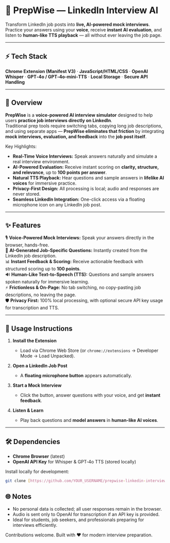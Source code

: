 # 🚀 PrepWise — LinkedIn Interview AI  
Transform LinkedIn job posts into **live, AI-powered mock interviews**. Practice your answers using your **voice**, receive **instant AI evaluation**, and listen to **human-like TTS playback** — all without ever leaving the job page.  

---

## ⚡️ Tech Stack
**Chrome Extension (Manifest V3)** · **JavaScript/HTML/CSS** · **OpenAI Whisper** · **GPT‑4o / GPT‑4o‑mini‑TTS** · **Local Storage** · **Secure API Handling**  

---

## 📖 Overview
**PrepWise** is a **voice-powered AI interview simulator** designed to help users **practice job interviews directly on LinkedIn**.  
Traditional prep tools require switching tabs, copying long job descriptions, and using separate apps — **PrepWise eliminates that friction** by integrating **mock interviews, evaluation, and feedback** into the **job post itself**.  

Key Highlights:
- **Real-Time Voice Interviews:** Speak answers naturally and simulate a real interview environment.  
- **AI-Powered Evaluation:** Receive instant scoring on **clarity, structure, and relevance**, up to **100 points per answer**.  
- **Natural TTS Playback:** Hear questions and sample answers in **lifelike AI voices** for immersive practice.  
- **Privacy-First Design:** All processing is local; audio and responses are never stored.  
- **Seamless LinkedIn Integration:** One-click access via a floating microphone icon on any LinkedIn job post.  

---

## ✨ Features
🎙 **Voice-Powered Mock Interviews:** Speak your answers directly in the browser, hands-free.  
🤖 **AI-Generated Job-Specific Questions:** Instantly created from the LinkedIn job description.  
📊 **Instant Feedback & Scoring:** Receive actionable feedback with structured scoring up to **100 points**.  
🔊 **Human-Like Text-to-Speech (TTS):** Questions and sample answers spoken naturally for immersive learning.  
⚡ **Frictionless & On-Page:** No tab switching, no copy-pasting job descriptions, no leaving the page.  
🛡 **Privacy First:** 100% local processing, with optional secure API key usage for transcription and TTS.  

---

## 🚀 Usage Instructions
1. **Install the Extension**  
   - Load via Chrome Web Store (or `chrome://extensions` → Developer Mode → Load Unpacked).  

2. **Open a LinkedIn Job Post**  
   - A **floating microphone button** appears automatically.  

3. **Start a Mock Interview**  
   - Click the button, answer questions with your voice, and get **instant feedback**.  

4. **Listen & Learn**  
   - Play back questions and **model answers** in **human-like AI voices**.  

---

## 🛠 Dependencies
- **Chrome Browser** (latest)  
- **OpenAI API Key** for Whisper & GPT‑4o TTS (stored locally)  

Install locally for development:
```bash
git clone [https://github.com/YOUR_USERNAME/prepwise-linkedin-interview-ai](https://github.com/Yashraj-Muthyapwar/PrepWise-LinkedIn-Interview-AI).git
```
## 🌐 Notes
- No personal data is collected; all user responses remain in the browser.
- Audio is sent only to OpenAI for transcription if an API key is provided.
- Ideal for students, job seekers, and professionals preparing for interviews efficiently.

Contributions welcome. Built with ❤️ for modern interview preparation.
